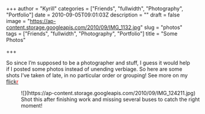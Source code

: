 +++
author = "Kyrill"
categories = ["Friends", "fullwidth", "Photography", "Portfolio"]
date = 2010-09-05T09:01:03Z
description = ""
draft = false
image = "https://ap-content.storage.googleapis.com/2010/09/IMG_1132.jpg"
slug = "photos"
tags = ["Friends", "fullwidth", "Photography", "Portfolio"]
title = "Some Photos"

+++


So since I’m supposed to be a photographer and stuff, I guess it would help if I posted some photos instead of unending verbiage. So here are some shots I’ve taken of late, in no particular order or grouping! See more on my [flick<span style="color: #ff0000;">r</span>](http://flickr.com/photos/poolski/ "My photos")

<figure class="thumbnail wp-caption aligncenter" id="attachment_149" style="width: 510px">
![](https://ap-content.storage.googleapis.com/2010/09/IMG_124211.jpg)
<figcaption class="caption wp-caption-text">Shot this after finishing work and missing several buses to catch the right moment!</figcaption></figure>

